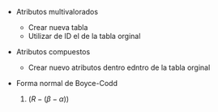 - Atributos multivalorados
	- Crear nueva tabla
	- Utilizar de ID el de la tabla orginal
- Atributos compuestos
	- Crear nuevo atributos dentro edntro de la tabla orginal

- Forma normal de Boyce-Codd
	1) $(R-(\beta-\alpha))$